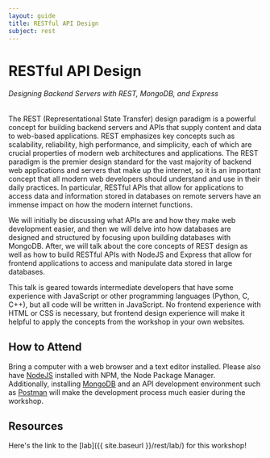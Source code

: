 ```yaml
---
layout: guide
title: RESTful API Design
subject: rest
---
```


# RESTful API Design

###### Designing Backend Servers with REST, MongoDB, and Express

The REST (Representational State Transfer) design paradigm is a powerful concept
for building backend servers and APIs that supply content and data to web-based
applications. REST emphasizes key concepts such as scalability, reliability,
high performance, and simplicity, each of which are crucial properties of modern
web architectures and applications. The REST paradigm is the premier design
standard for the vast majority of backend web applications and servers that make
up the internet, so it is an important concept that all modern web developers
should understand and use in their daily practices. In particular, RESTful APIs
that allow for applications to access data and information stored in databases on
remote servers have an immense impact on how the modern internet functions.

We will initially be discussing what APIs are and how they make web development easier,
and then we will delve into how databases are designed and structured by focusing upon
building databases with MongoDB.  After, we will talk about the core concepts of REST
design as well as how to build RESTful APIs with NodeJS and Express that allow for
frontend applications to access and manipulate data stored in large databases.

This talk is geared towards intermediate developers that have some experience with
JavaScript or other programming languages (Python, C, C++), but all code will be
written in JavaScript.  No frontend experience with HTML or CSS is necessary, but
frontend design experience will make it helpful to apply the concepts from the
workshop in your own websites.

## How to Attend

Bring a computer with a web browser and a text editor installed.  Please also have 
[NodeJS](https://nodejs.org/en/) installed with NPM, the Node Package Manager.  
Additionally, installing [MongoDB](https://www.mongodb.com/download-center/community) 
and an API development environment such as [Postman](https://www.getpostman.com/apps) 
will make the development process much easier during the workshop.

## Resources
Here's the link to the [lab]({{ site.baseurl }}/rest/lab/) for this workshop!